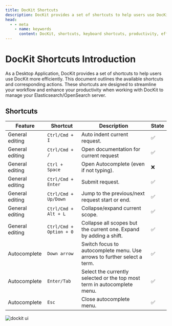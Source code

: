 ```yaml
---
title: DocKit Shortcuts
description: DocKit provides a set of shortcuts to help users use DocKit more efficiently. This document outlines the available shortcuts and corresponding actions.
head:
  - - meta
    - name: keywords
      content: DocKit, shortcuts, keyboard shortcuts, productivity, efficiency
---
```


# DocKit Shortcuts Introduction

As a Desktop Application, DocKit provides a set of shortcuts to help users use DocKit more efficiently. This document
outlines the available shortcuts and corresponding actions.
These shortcuts are designed to streamline your workflow and enhance your productivity when working with DocKit to
manage your Elasticsearch/OpenSearch server.

## Shortcuts

| Feature         | Shortcut                | Description                                                              | State              |
|-----------------|-------------------------|--------------------------------------------------------------------------|--------------------|
| General editing | `Ctrl/Cmd + I`          | Auto indent current request.                                             | :white_check_mark: |
| General editing | `Ctrl/Cmd + /`          | Open documentation for current request                                   | :white_check_mark: |
| General editing | `Ctrl + Space`          | Open Autocomplete (even if not typing).                                  | :x:                |
| General editing | `Ctrl/Cmd + Enter`      | Submit request.                                                          | :white_check_mark: |
| General editing | `Ctrl/Cmd + Up/Down`    | Jump to the previous/next request start or end.                          | :white_check_mark: |
| General editing | `Ctrl/Cmd + Alt + L`    | Collapse/expand current scope.                                           | :white_check_mark: |
| General editing | `Ctrl/Cmd + Option + 0` | Collapse all scopes but the current one. Expand by adding a shift.       | :white_check_mark: |
| Autocomplete    | `Down arrow`            | Switch focus to autocomplete menu. Use arrows to further select a term.  | :white_check_mark: |
| Autocomplete    | `Enter/Tab`             | Select the currently selected or the top most term in autocomplete menu. | :white_check_mark: |
| Autocomplete    | `Esc`                   | Close autocomplete menu.                                                 | :white_check_mark: |

![dockit ui](/client-ui.png)
